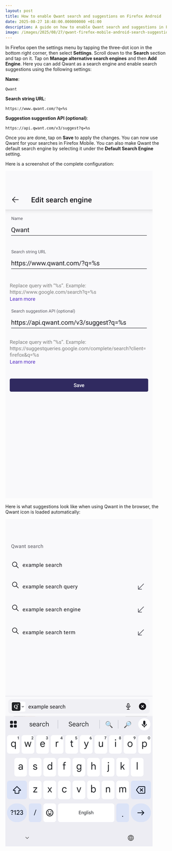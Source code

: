 ```yaml
---
layout: post
title: How to enable Qwant search and suggestions on Firefox Android
date: 2025-08-27 18:48:00.000000000 +01:00
description: A guide on how to enable Qwant search and suggestions in Firefox for Android.
image: /images/2025/08/27/qwant-firefox-mobile-android-search-suggestions-settings.png
---
```


<style type="text/css">
  .main-content img {
    max-width: min(65vw, 320px);
    display: block;
    margin-left: auto;
    margin-right: auto;
  }
</style>

In Firefox open the settings menu by tapping the three-dot icon in the bottom right corner, then select **Settings**. Scroll down to the **Search** section and tap on it. Tap on **Manage alternative search engines** and then **Add Engine**. Here you can add Qwant as a search engine and enable search suggestions using the following settings:

**Name**:

```
Qwant
```

**Search string URL**:

```
https://www.qwant.com/?q=%s
```

**Suggestion suggestion API (optional)**:

```
https://api.qwant.com/v3/suggest?q=%s
```

Once you are done, tap on **Save** to apply the changes. You can now use Qwant for your searches in Firefox Mobile. You can also make Qwant the default search engine by selecting it under the **Default Search Engine** setting.

Here is a screenshot of the complete configuration:

![Qwant Search Configuration in Firefox Android](/images/2025/08/27/qwant-firefox-mobile-android-search-suggestions-settings.png)

Here is what suggestions look like when using Qwant in the browser, the Qwant icon is loaded automatically:

![Qwant Suggestions in Firefox Android](/images/2025/08/27/qwant-firefox-mobile-android-search-suggestions.png)